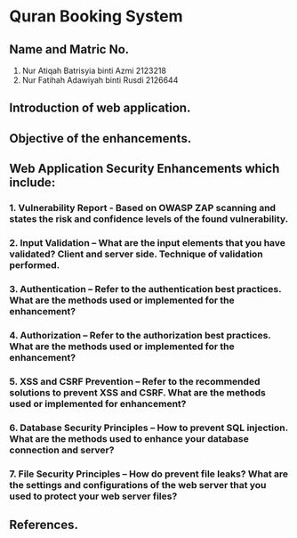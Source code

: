 # Quran Booking System

## Name and Matric No.
1.  Nur Atiqah Batrisyia binti Azmi 2123218
2.  Nur Fatihah Adawiyah binti Rusdi 2126644

## Introduction of web application. 
## Objective of the enhancements. 

## Web Application Security Enhancements which include: 
### 1. Vulnerability Report - Based on OWASP ZAP scanning and states the risk and confidence levels of the found vulnerability. 
### 2. Input Validation – What are the input elements that you have validated? Client and server side. Technique of validation performed. 
### 3. Authentication – Refer to the authentication best practices. What are the methods used or implemented for the enhancement? 
### 4. Authorization – Refer to the authorization best practices. What are the methods used or implemented for the enhancement? 
### 5. XSS and CSRF Prevention – Refer to the recommended solutions to prevent XSS and CSRF. What are the methods used or implemented for enhancement? 
### 6. Database Security Principles – How to prevent SQL injection. What are the methods used to enhance your database connection and server? 
### 7. File Security Principles – How do prevent file leaks? What are the settings and configurations of the web server that you used to protect your web server files? 

## References.
